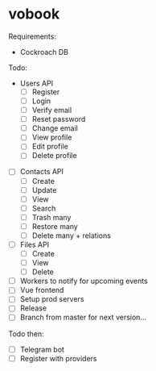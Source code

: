 # vobook

Requirements:
 * Cockroach DB
    
Todo:
* Users API
    * [ ] Register
    * [ ] Login
    * [ ] Verify email
    * [ ] Reset password
    * [ ] Change email
    * [ ] View profile
    * [ ] Edit profile
    * [ ] Delete profile
    
* [ ] Contacts API
    * [ ] Create
    * [ ] Update
    * [ ] View
    * [ ] Search
    * [ ] Trash many
    * [ ] Restore many
    * [ ] Delete many + relations
* [ ] Files API
    * [ ] Create
    * [ ] View
    * [ ] Delete
    
* [ ] Workers to notify for upcoming events
* [ ] Vue frontend
* [ ] Setup prod servers
* [ ] Release
* [ ] Branch from master for next version...
    
Todo then:
* [ ] Telegram bot
* [ ] Register with providers 